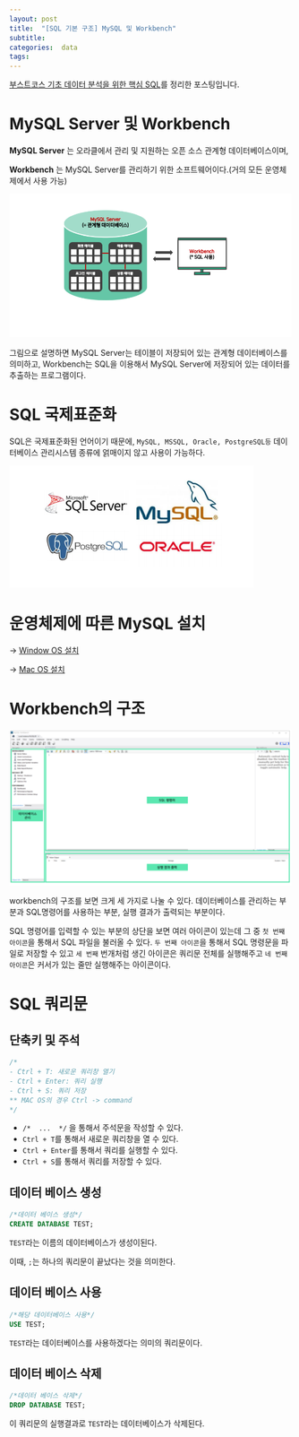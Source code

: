 ```yaml
---
layout: post
title:  "[SQL 기본 구조] MySQL 및 Workbench"
subtitle:   
categories:  data
tags: 
---
```

[부스트코스 기초 데이터 분석을 위한 핵심 SQL](https://www.boostcourse.org/ds102/joinLectures/114920)를 정리한 포스팅입니다.

# MySQL Server 및 Workbench

__MySQL Server__ 는 오라클에서 관리 및 지원하는 오픈 소스 관계형 데이터베이스이며, 

__Workbench__ 는 MySQL Server를 관리하기 위한 소프트웨어이다.(거의 모든 운영체제에서 사용 가능)

![server&workbench](/assets/img/posts/server&workbench.png)

그림으로 설명하면 MySQL Server는 테이블이 저장되어 있는 관계형 데이터베이스를 의미하고, Workbench는 SQL을 이용해서 MySQL Server에 저장되어 있는 데이터를 추출하는 프로그램이다.

# SQL 국제표준화
SQL은 국제표준화된 언어이기 때문에, `MySQL, MSSQL, Oracle, PostgreSQL등` 데이터베이스 관리시스템 종류에 얽매이지 않고 사용이 가능하다.

![sql_kind](/assets/img/posts/sql_kind.png)

# 운영체제에 따른 MySQL 설치

-> [Window OS 설치](https://www.boostcourse.org/ds102/lecture/373285/?isDesc=false)

-> [Mac OS 설치](https://www.boostcourse.org/ds102/lecture/373286/?isDesc=false)

# Workbench의 구조

![workbench](/assets/img/posts/workbench.png)

workbench의 구조를 보면 크게 세 가지로 나눌 수 있다.
데이터베이스를 관리하는 부분과 SQL명령어를 사용하는 부분, 실행 결과가 출력되는 부분이다.

SQL 명령어를 입력할 수 있는 부분의 상단을 보면 여러 아이콘이 있는데 그 중 `첫 번째 아이콘`을 통해서 SQL 파일을 불러올 수 있다. `두 번째 아이콘`을 통해서 SQL 명령문을 파일로 저장할 수 있고 `세 번째` 번개처럼 생긴 아이콘은 쿼리문 전체를 실행해주고 `네 번째 아이콘`은 커서가 있는 줄만 실행해주는 아이콘이다.

# SQL 쿼리문
## 단축키 및 주석
```sql
/*
- Ctrl + T: 새로운 쿼리창 열기
- Ctrl + Enter: 쿼리 실행
- Ctrl + S: 쿼리 저장
** MAC OS의 경우 Ctrl -> command
*/
```
- `/*  ...  */` 을 통해서 주석문을 작성할 수 있다.
- `Ctrl + T`를 통해서 새로운 쿼리창을 열 수 있다.
- `Ctrl + Enter`를 통해서 쿼리를 실행할 수 있다.
- `Ctrl + S`를 통해서 쿼리를 저장할 수 있다.

## 데이터 베이스 생성
```sql
/*데이터 베이스 생성*/
CREATE DATABASE TEST;
```
`TEST`라는 이름의 데이터베이스가 생성이된다.

이때, `;`는 하나의 쿼리문이 끝났다는 것을 의미한다.

## 데이터 베이스 사용
```sql
/*해당 데이터베이스 사용*/
USE TEST;
```
`TEST`라는 데이터베이스를 사용하겠다는 의미의 쿼리문이다.

## 데이터 베이스 삭제
```sql
/*데이터 베이스 삭제*/
DROP DATABASE TEST;
```
이 쿼리문의 실행결과로 `TEST`라는 데이터베이스가 삭제된다.